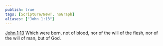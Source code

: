 ```yaml
---
publish: true
tags: [Scripture/NewT, noGraph]
aliases: ["John 1:13"]
---
```

[John 1:13](https://churchofjesuschrist.org/study/scriptures/nt/john/1?lang=eng&id=p13#p13) Which were born, not of blood, nor of the will of the flesh, nor of the will of man, but of God.

